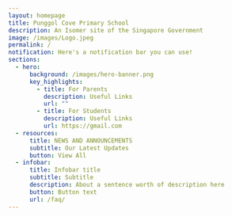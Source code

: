 ```yaml
---
layout: homepage
title: Punggol Cove Primary School
description: An Isomer site of the Singapore Government
image: /images/Logo.jpeg
permalink: /
notification: Here's a notification bar you can use!
sections:
  - hero:
      background: /images/hero-banner.png
      key_highlights:
        - title: For Parents
          description: Useful Links
          url: ""
        - title: For Students
          description: Useful Links
          url: https://gmail.com
  - resources:
      title: NEWS AND ANNOUNCEMENTS
      subtitle: Our Latest Updates
      button: View All
  - infobar:
      title: Infobar title
      subtitle: Subtitle
      description: About a sentence worth of description here
      button: Button text
      url: /faq/
---
```

